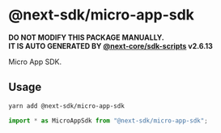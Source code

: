 # @next-sdk/micro-app-sdk

**DO NOT MODIFY THIS PACKAGE MANUALLY.**  
**IT IS AUTO GENERATED BY [@next-core/sdk-scripts] v2.6.13**

Micro App SDK.

## Usage

```bash
yarn add @next-sdk/micro-app-sdk
```

```ts
import * as MicroAppSdk from "@next-sdk/micro-app-sdk";
```

[@next-core/sdk-scripts]: https://github.com/easyops-cn/next-core/tree/master/packages/sdk-scripts
